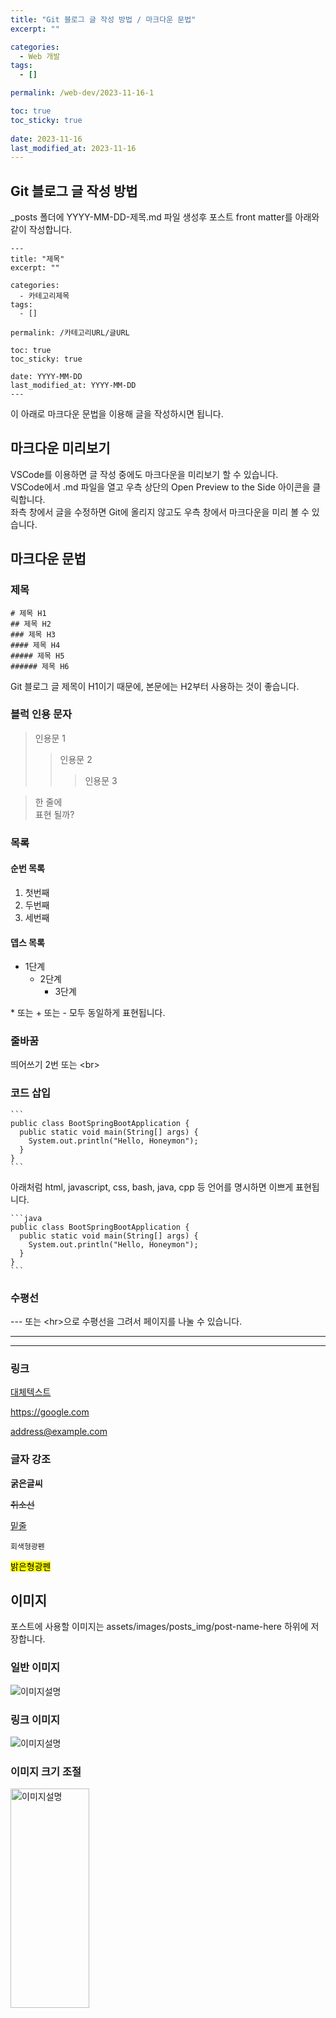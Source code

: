 ```yaml
---
title: "Git 블로그 글 작성 방법 / 마크다운 문법"
excerpt: ""

categories:
  - Web 개발
tags:
  - []

permalink: /web-dev/2023-11-16-1

toc: true
toc_sticky: true
 
date: 2023-11-16
last_modified_at: 2023-11-16
---
```


## Git 블로그 글 작성 방법

_posts 폴더에 YYYY-MM-DD-제목.md 파일 생성후 포스트 front matter를 아래와 같이 작성합니다.

```
---
title: "제목"
excerpt: ""

categories:
  - 카테고리제목
tags:
  - []

permalink: /카테고리URL/글URL

toc: true
toc_sticky: true

date: YYYY-MM-DD
last_modified_at: YYYY-MM-DD
---
```
이 아래로 마크다운 문법을 이용해 글을 작성하시면 됩니다.


## 마크다운 미리보기

VSCode를 이용하면 글 작성 중에도 마크다운을 미리보기 할 수 있습니다.  
VSCode에서 .md 파일을 열고 우측 상단의 Open Preview to the Side 아이콘을 클릭합니다.  
좌측 창에서 글을 수정하면 Git에 올리지 않고도 우측 창에서 마크다운을 미리 볼 수 있습니다.


## 마크다운 문법

### 제목
```
# 제목 H1
## 제목 H2
### 제목 H3
#### 제목 H4
##### 제목 H5
###### 제목 H6
```
Git 블로그 글 제목이 H1이기 때문에, 본문에는 H2부터 사용하는 것이 좋습니다.

### 블럭 인용 문자
> 인용문 1
> > 인용문 2
>	> > 인용문 3

> 한 줄에  
> 표현 될까?


### 목록


#### 순번 목록
1. 첫번째
2. 두번째
3. 세번째


#### 뎁스 목록
* 1단계
  * 2단계
    * 3단계

\* 또는 + 또는 - 모두 동일하게 표현됩니다.


### 줄바꿈

띄어쓰기 2번 또는 \<br>


### 코드 삽입

    ```
    public class BootSpringBootApplication {
      public static void main(String[] args) {
        System.out.println("Hello, Honeymon");
      }
    }
    ```

아래처럼 html, javascript, css, bash, java, cpp 등 언어를 명시하면 이쁘게 표현됩니다.

    ```java
    public class BootSpringBootApplication {
      public static void main(String[] args) {
        System.out.println("Hello, Honeymon");
      }
    }
    ```


### 수평선

--- 또는 \<hr>으로 수평선을 그려서 페이지를 나눌 수 있습니다.

---
<hr>


### 링크

[대체텍스트](https://songha0.github.io)

https://google.com

address@example.com


### 글자 강조

**굵은글씨**

~~취소선~~

<u>밑줄</u>

`회색형광펜`

<mark>밝은형광펜</mark>


## 이미지

포스트에 사용할 이미지는 assets/images/posts_img/post-name-here 하위에 저장합니다.


### 일반 이미지

![이미지설명](/폴더/이미지명.jpg)


### 링크 이미지

![[이미지설명](/폴더/이미지명.jpg)](https://songha0.github.io)


### 이미지 크기 조절

<img src="/폴더/이미지명.jpg" width="50%" height="30%" title="이미지설명" href="https://songha0.github.io"/>


## 표

| 제목1 | 제목2 | 제목3 |
| :-- | :--: | --: |
| 좌측정렬 | 중앙정렬 | 우측정렬 |

